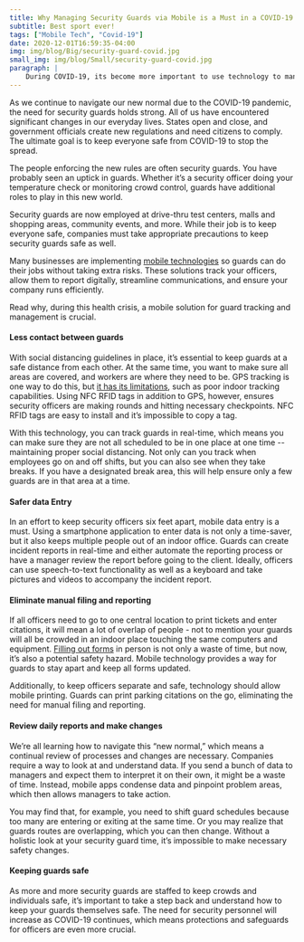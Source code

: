 ```yaml
---
title: Why Managing Security Guards via Mobile is a Must in a COVID-19 World
subtitle: Best sport ever!
tags: ["Mobile Tech", "Covid-19"]  
date: 2020-12-01T16:59:35-04:00
img: img/blog/Big/security-guard-covid.jpg
small_img: img/blog/Small/security-guard-covid.jpg
paragraph: |
    During COVID-19, its become more important to use technology to mange your security guards
---
```

As we continue to navigate our new normal due to the COVID-19 pandemic, the need for security guards holds strong. All of us have encountered significant changes in our everyday lives. States open and close, and government officials create new regulations and need citizens to comply. The ultimate goal is to keep everyone safe from COVID-19 to stop the spread.

The people enforcing the new rules are often security guards. You have probably seen an uptick in guards. Whether it’s a security officer doing your temperature check or monitoring crowd control, guards have additional roles to play in this new world.

Security guards are now employed at drive-thru test centers, malls and shopping areas, community events, and more. While their job is to keep everyone safe, companies must take appropriate precautions to keep security guards safe as well.

Many businesses are implementing [mobile technologies](/blog/2016-04-13-choosing-the-right-smartphones-for-your-security-business/) so guards can do their jobs without taking extra risks. These solutions track your officers, allow them to report digitally, streamline communications, and ensure your company runs efficiently.

Read why, during this health crisis, a mobile solution for guard tracking and management is crucial.

#### Less contact between guards

With social distancing guidelines in place, it’s essential to keep guards at a safe distance from each other. At the same time, you want to make sure all areas are covered, and workers are where they need to be. GPS tracking is one way to do this, but [it has its limitations](/blog/2015-12-09-how-accurate-is-your-smartphone-gps/), such as poor indoor tracking capabilities. Using NFC RFID tags in addition to GPS, however, ensures security officers are making rounds and hitting necessary checkpoints. NFC RFID tags are easy to install and it’s impossible to copy a tag.

With this technology, you can track guards in real-time, which means you can make sure they are not all scheduled to be in one place at one time -- maintaining proper social distancing. Not only can you track when employees go on and off shifts, but you can also see when they take breaks. If you have a designated break area, this will help ensure only a few guards are in that area at a time.

#### Safer data Entry

In an effort to keep security officers six feet apart, mobile data entry is a must. Using a smartphone application to enter data is not only a time-saver, but it also keeps multiple people out of an indoor office. Guards can create incident reports in real-time and either automate the reporting process or have a manager review the report before going to the client. Ideally, officers can use speech-to-text functionality as well as a keyboard and take pictures and videos to accompany the incident report.


#### Eliminate manual filing and reporting

If all officers need to go to one central location to print tickets and enter citations, it will mean a lot of overlap of people - not to mention your guards will all be crowded in an indoor place touching the same computers and equipment. [Filling out forms](/blog/2019-10-30-great-customizable-forms-designing-with-purpose/) in person is not only a waste of time, but now, it’s also a potential safety hazard. Mobile technology provides a way for guards to stay apart and keep all forms updated.

Additionally, to keep officers separate and safe, technology should allow mobile printing. Guards can print parking citations on the go, eliminating the need for manual filing and reporting.

#### Review daily reports and make changes

We’re all learning how to navigate this “new normal,” which means a continual review of processes and changes are necessary. Companies require a way to look at and understand data. If you send a bunch of data to managers and expect them to interpret it on their own, it might be a waste of time. Instead, mobile apps condense data and pinpoint problem areas, which then allows managers to take action.

You may find that, for example, you need to shift guard schedules because too many are entering or exiting at the same time. Or you may realize that guards routes are overlapping, which you can then change. Without a holistic look at your security guard time, it’s impossible to make necessary safety changes.

#### Keeping guards safe

As more and more security guards are staffed to keep crowds and individuals safe, it’s important to take a step back and understand how to keep your guards themselves safe. The need for security personnel will increase as COVID-19 continues, which means protections and safeguards for officers are even more crucial.
